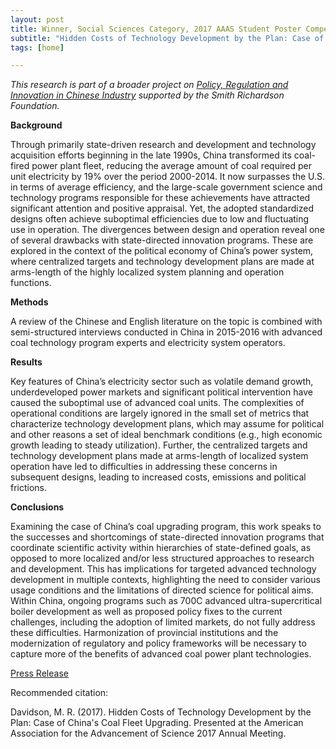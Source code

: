 ```yaml
---
layout: post
title: Winner, Social Sciences Category, 2017 AAAS Student Poster Competition
subtitle: "Hidden Costs of Technology Development by the Plan: Case of China's Coal Fleet Upgrading"
tags: [home]

---
```


*This research is part of a broader project on [Policy, Regulation and Innovation in Chinese Industry](http://www.engineering.pitt.edu/Sub-Sites/Centers/CIS/_Content/Projects/Policy,-Regulation-and-Innovation-in-Chinese-Industry/) supported by the Smith Richardson Foundation.*

**Background**

Through primarily state-driven research and development and technology acquisition efforts beginning in the late 1990s, China transformed its coal-fired power plant fleet, reducing the average amount of coal required per unit electricity by 19% over the period 2000-2014. It now surpasses the U.S. in terms of average efficiency, and the large-scale government science and technology programs responsible for these achievements have attracted significant attention and positive appraisal. Yet, the adopted standardized designs often achieve suboptimal efficiencies due to low and fluctuating use in operation. The divergences between design and operation reveal one of several drawbacks with state-directed innovation programs. These are explored in the context of the political economy of China’s power system, where centralized targets and technology development plans are made at arms-length of the highly localized system planning and operation functions.

**Methods**

A review of the Chinese and English literature on the topic is combined with semi-structured interviews conducted in China in 2015-2016 with advanced coal technology program experts and electricity system operators.

**Results**

Key features of China’s electricity sector such as volatile demand growth, underdeveloped power markets and significant political intervention have caused the suboptimal use of advanced coal units. The complexities of operational conditions are largely ignored in the small set of metrics that characterize technology development plans, which may assume for political and other reasons a set of ideal benchmark conditions (e.g., high economic growth leading to steady utilization). Further, the centralized targets and technology development plans made at arms-length of localized system operation have led to difficulties in addressing these concerns in subsequent designs, leading to increased costs, emissions and political frictions.

**Conclusions**

Examining the case of China’s coal upgrading program, this work speaks to the successes and shortcomings of state-directed innovation programs that coordinate scientific activity within hierarchies of state-defined goals, as opposed to more localized and/or less structured approaches to research and development. This has implications for targeted advanced technology development in multiple contexts, highlighting the need to consider various usage conditions and the limitations of directed science for political aims. Within China, ongoing programs such as 700C advanced ultra-supercritical boiler development as well as proposed policy fixes to the current challenges, including the adoption of limited markets, do not fully address these difficulties. Harmonization of provincial institutions and the modernization of regulatory and policy frameworks will be necessary to capture more of the benefits of advanced coal power plant technologies.

[Press Release](https://globalchange.mit.edu/news-media/jp-news-outreach/michael-davidson-scores-winning-poster-social-sciences-category-2017)

Recommended citation:

Davidson, M. R. (2017). Hidden Costs of Technology Development by the Plan: Case of China's Coal Fleet Upgrading. Presented at the American Association for the Advancement of Science 2017 Annual Meeting.
